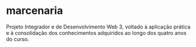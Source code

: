 # marcenaria
Projeto Integrador e de Desenvolvimento Web 3, voltado à aplicação prática e à consolidação dos conhecimentos adquiridos ao longo dos quatro anos do curso.

